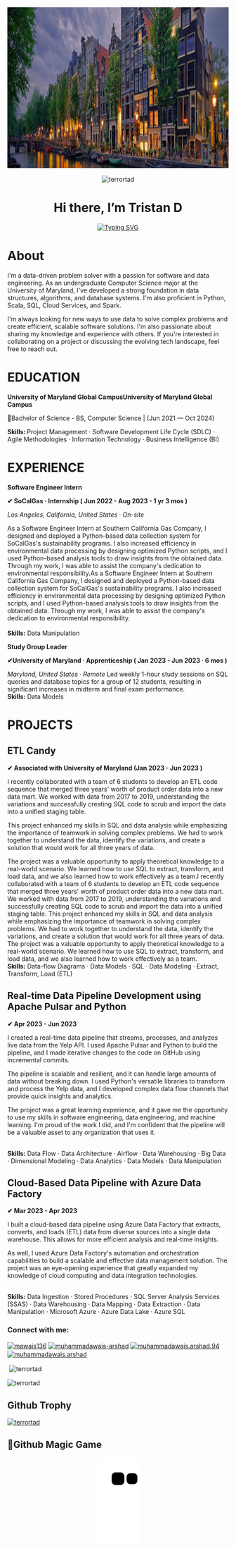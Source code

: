 <img style="height:365px;width:100%" src="https://github.com/terrortad/terrortad/blob/main/Banner.jpg?raw=true" type="image">


<p align="center"> <img src="https://komarev.com/ghpvc/?username=terrortad&label=Profile%20views&color=0e75b6&style=flat" alt="terrortad" /> </p>


<div align="center">
    <h1> Hi there, I’m Tristan D <a href="https://www.linkedin.com/in/tad-mono/"></h1>
  </div>

<p align="center">
<a href="https://git.io/typing-svg"><img src="https://readme-typing-svg.herokuapp.com?font=Fira+Code&pause=1000&width=435&lines=A+Data+Driven+Problem+Solver.;With+A+Passion+For+Data+Engineering;Motivated+self-starter;" alt="Typing SVG" /></a> 
</p>
  
# About

<p> I'm a data-driven problem solver with a passion for software and data engineering. As an undergraduate Computer Science major at the University of Maryland, I've developed a strong foundation in data structures, algorithms, and database systems. I'm also proficient in Python, Scala, SQL, Cloud Services, and Spark.

I'm always looking for new ways to use data to solve complex problems and create efficient, scalable software solutions. I'm also passionate about sharing my knowledge and experience with others. If you're interested in collaborating on a project or discussing the evolving tech landscape, feel free to reach out.  </p>

# EDUCATION
<p><b>University of Maryland Global CampusUniversity of Maryland Global Campus </b> </p> 
<p>🥇Bachelor of Science - BS, Computer Science | (Jun 2021 — Oct 2024)</p>
<p><b>Skills: </b>Project Management · Software Development Life Cycle (SDLC) · Agile Methodologies · Information Technology · Business Intelligence (BI) </p>

# EXPERIENCE

<p><b> Software Engineer Intern </b> </p> 

<p><b>✔ SoCalGas · Internship  ( Jun 2022 - Aug 2023 - 1 yr 3 mos ) </b>
<br><p><i>Los Angeles, California, United States · On-site </i> <br>

As a Software Engineer Intern at Southern California Gas Company, I designed and deployed a Python-based data collection system for SoCalGas's sustainability programs. I also increased efficiency in environmental data processing by designing optimized Python scripts, and I used Python-based analysis tools to draw insights from the obtained data. Through my work, I was able to assist the company's dedication to environmental responsibility.As a Software Engineer Intern at Southern California Gas Company, I designed and deployed a Python-based data collection system for SoCalGas's sustainability programs. I also increased efficiency in environmental data processing by designing optimized Python scripts, and I used Python-based analysis tools to draw insights from the obtained data. Through my work, I was able to assist the company's dedication to environmental responsibility. <br>
<br><b>Skills:</b> Data Manipulation
</p>

<p><b> Study Group Leader </b> </p> 
<p><b>✔University of Maryland · Apprenticeship  ( Jan 2023 - Jun 2023 · 6 mos ) </b>
<br><p><i>Maryland, United States · Remote </i>
Led weekly 1-hour study sessions on SQL queries and database topics for a group of 12 students, resulting in significant increases in midterm and final exam performance.
<br><b>Skills:</b> Data Models
</p>


# PROJECTS

## ETL Candy 

<p><b>✔ Associated with University of Maryland (Jan 2023 - Jun 2023 ) </b>


I recently collaborated with a team of 6 students to develop an ETL code sequence that merged three years' worth of product order data into a new data mart. We worked with data from 2017 to 2019, understanding the variations and successfully creating SQL code to scrub and import the data into a unified staging table.

This project enhanced my skills in SQL and data analysis while emphasizing the importance of teamwork in solving complex problems. We had to work together to understand the data, identify the variations, and create a solution that would work for all three years of data.

The project was a valuable opportunity to apply theoretical knowledge to a real-world scenario. We learned how to use SQL to extract, transform, and load data, and we also learned how to work effectively as a team.I recently collaborated with a team of 6 students to develop an ETL code sequence that merged three years' worth of product order data into a new data mart. We worked with data from 2017 to 2019, understanding the variations and successfully creating SQL code to scrub and import the data into a unified staging table. This project enhanced my skills in SQL and data analysis while emphasizing the importance of teamwork in solving complex problems. We had to work together to understand the data, identify the variations, and create a solution that would work for all three years of data. The project was a valuable opportunity to apply theoretical knowledge to a real-world scenario. We learned how to use SQL to extract, transform, and load data, and we also learned how to work effectively as a team.
<br><b>Skills:</b> Data-flow Diagrams · Data Models · SQL · Data Modeling · Extract, Transform, Load (ETL)
</p>



## Real-time Data Pipeline Development using Apache Pulsar and Python 

<p><b>✔ Apr 2023 - Jun 2023</b>

I created a real-time data pipeline that streams, processes, and analyzes live data from the Yelp API. I used Apache Pulsar and Python to build the pipeline, and I made iterative changes to the code on GitHub using incremental commits.

The pipeline is scalable and resilient, and it can handle large amounts of data without breaking down. I used Python's versatile libraries to transform and process the Yelp data, and I developed complex data flow channels that provide quick insights and analytics.

The project was a great learning experience, and it gave me the opportunity to use my skills in software engineering, data engineering, and machine learning. I'm proud of the work I did, and I'm confident that the pipeline will be a valuable asset to any organization that uses it.

<br><b>Skills:</b> Data Flow · Data Architecture · Airflow · Data Warehousing · Big Data · Dimensional Modeling · Data Analytics · Data Models · Data Manipulation
</p>


## Cloud-Based Data Pipeline with Azure Data Factory

<p><b>✔ Mar 2023 - Apr 2023 </b>

I built a cloud-based data pipeline using Azure Data Factory that extracts, converts, and loads (ETL) data from diverse sources into a single data warehouse. This allows for more efficient analysis and real-time insights.

As well, I used Azure Data Factory's automation and orchestration capabilities to build a scalable and effective data management solution. The project was an eye-opening experience that greatly expanded my knowledge of cloud computing and data integration technologies.

<br><b>Skills:</b>  Data Ingestion · Stored Procedures · SQL Server Analysis Services (SSAS) · Data Warehousing · Data Mapping · Data Extraction · Data Manipulation · Microsoft Azure · Azure Data Lake · Azure SQL
</p>



<h3 align="left">Connect with me:</h3>
<p align="left">
<a href="https://twitter.com/#" target="blank"><img align="center" src="https://raw.githubusercontent.com/rahuldkjain/github-profile-readme-generator/master/src/images/icons/Social/twitter.svg" alt="mawais136" height="30" width="40" /></a>
<a href="https://linkedin.com/in/tad-mono" target="blank"><img align="center" src="https://raw.githubusercontent.com/rahuldkjain/github-profile-readme-generator/master/src/images/icons/Social/linked-in-alt.svg" alt="muhammadawais-arshad" height="30" width="40" /></a>
<a href="https://fb.com/#" target="blank"><img align="center" src="https://raw.githubusercontent.com/rahuldkjain/github-profile-readme-generator/master/src/images/icons/Social/facebook.svg" alt="muhammadawais.arshad.94" height="30" width="40" /></a>
<a href="https://instagram.com/#" target="blank"><img align="center" src="https://raw.githubusercontent.com/rahuldkjain/github-profile-readme-generator/master/src/images/icons/Social/instagram.svg" alt="muhammadawais.arshad" height="30" width="40" /></a>
</p>



<p>&nbsp;<img align="center" src="https://github-readme-stats.vercel.app/api?username=terrortad&show_icons=true&locale=en" alt="terrortad" /></p>
<p><img align="center" src="https://github-readme-streak-stats.herokuapp.com/?user=terrortad&" alt="terrortad" /></p>




















## Github Trophy
<p align="left"> <a href="https://github.com/ryo-ma/github-profile-trophy"><img src="https://github-profile-trophy.vercel.app/?username=terrortad" alt="terrortad" /></a> </p>


## 🐛Github Magic Game

<p align="center">
  <img src="https://github.com/saadfareed/saadfareed/raw/output/github-contribution-grid-snake.svg" alt="snake"></center>
</p>
<br>      
	
